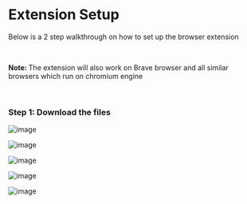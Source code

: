 <h1>Extension Setup</h1>
<p>Below is a 2 step walkthrough on how to set up the browser extension</p><br>
<p><b>Note: </b>The extension will also work on Brave browser and all similar browsers which run on chromium engine</p>
<br>
<h3>Step 1: Download the files</h3>

![image](https://user-images.githubusercontent.com/77732248/112762236-35bd1400-901c-11eb-9c95-c6956a4cd4d7.png)

![image](https://user-images.githubusercontent.com/77732248/112762641-5e460d80-901e-11eb-8711-f9fc449a080a.png)

![image](https://user-images.githubusercontent.com/77732248/112762655-73bb3780-901e-11eb-98f5-e064a2bf46cb.png)

![image](https://user-images.githubusercontent.com/77732248/112762677-8a618e80-901e-11eb-8c81-460c1831d0d7.png)

![image](https://user-images.githubusercontent.com/77732248/112762693-a8c78a00-901e-11eb-8614-f52a5434ceef.png)
